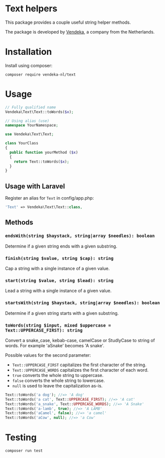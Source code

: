 # Text helpers

This package provides a couple useful string helper methods.

The package is developed by [Vendeka](https://www.vendeka.nl/), a company from the Netherlands.

# Installation

Install using composer:

```
composer require vendeka-nl/text
```

# Usage

```php
// Fully qualified name
Vendeka\Text\Text::toWords($x);

// Using alias (use)
namespace YourNamespace;

use Vendeka\Text\Text;

class YourClass
{
  public function yourMethod ($x)
  {
    return Text::toWords($x);
  }
}
```

## Usage with Laravel

Register an alias for `Text` in config/app.php:
```php
'Text' => Vendeka\Text\Text::class,
```

## Methods

### `endsWith(string $haystack, string|array $needles): boolean`

Determine if a given string ends with a given substring.

### `finish(string $value, string $cap): string`

Cap a string with a single instance of a given value.

### `start(string $value, string $lead): string`

Lead a string with a single instance of a given value.

### `startsWith(string $haystack, string|array $needles): boolean`

Determine if a given string starts with a given substring.

### `toWords(string $input, mixed $uppercase = Text::UPPERCASE_FIRST): string`

Convert a snake_case, kebab-case, camelCase or StudlyCase to string of words. For example 'aSnake' becomes 'A snake'.

Possible values for the second parameter:
* `Text::UPPERCASE_FIRST` capitalizes the first character of the string.
* `Text::UPPERCASE_WORDS` capitalizes the first character of each word.
* `true`  converts the whole string to uppercase.
* `false` converts the whole string to lowercase.
* `null` is used to leave the capitalization as-is.

```php
Text::toWords('a dog'); //=> 'A dog'
Text::toWords('a cat', Text::UPPERCASE_FIRST); //=> 'A cat'
Text::toWords('a_snake', Text::UPPERCASE_WORDS); //=> 'A Snake'
Text::toWords('a-lamb', true); //=> 'A LAMB'
Text::toWords('aCamel', false); //=> 'a camel'
Text::toWords('aCow', null); //=> 'a Cow'
```

# Testing

```
composer run test
```